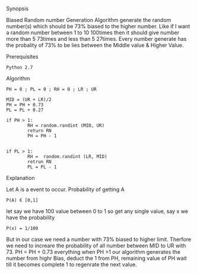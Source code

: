 Synopsis

Biased Random number Generation Algorithm generate  the random number(s) which should be 73% biased to the higher number.
Like if I want a random number between 1 to 10 100times then it should give number more than 5 73times and less than 5 27times.
Every number generate has the probality of 73% to be lies between the Middle value & Higher Value.

Prerequisites

	Python 2.7

Algorithm

	PH = 0 ; PL = 0 ; RH = 0 ; LR ; UR

	MID = (UR + LR)/2
	PH = PH + 0.73
	PL = PL + 0.27

	if PH > 1:
    		RH = random.randint (MID, UR)
    		return RN
    		PH = PH - 1


	if PL > 1:
    		RH =  random.randint (LR, MID)
    		retrun RN
    		PL = PL - 1


Explanation 

Let A is a event to occur. 
Probability of getting A

	P(A) Є [0,1]  

let say we have 100 value between 0 to 1  so get any single value, say x
we have the probability

	P(x) = 1/100

But in our case we need a number with 73% biased to higher limit.
Therfore we need to increare the probability of all number between MID to UR with 73.
PH = PH + 0.73
everything when PH >1 our algorithm generates the number from highr Bias, deduct the 1 from PH, remaining value of PH wait till it becomes complete 1 to regenrate the next value.
